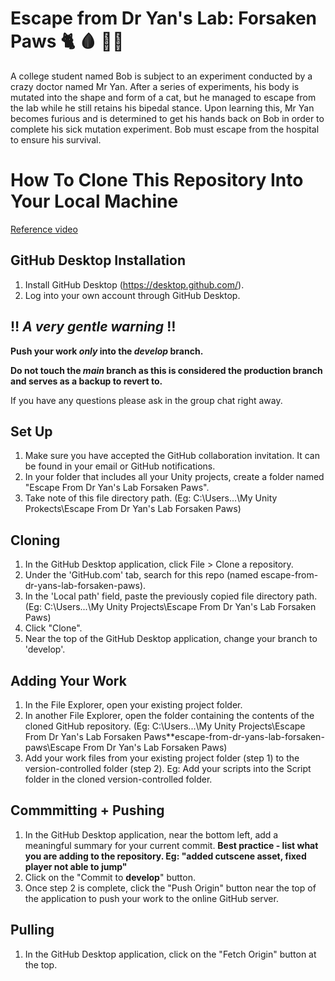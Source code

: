 # Escape from Dr Yan's Lab: Forsaken Paws :cat2: :drop_of_blood: :man_scientist:

A college student named Bob is subject to an experiment conducted by a crazy doctor named Mr Yan. After a series of experiments, his body is mutated into the shape and form of a cat, but he managed to escape from the lab while he still retains his bipedal stance. Upon learning this, Mr Yan becomes furious and is determined to get his hands back on Bob in order to complete his sick mutation experiment. Bob must escape from the hospital to ensure his survival.

# How To Clone This Repository Into Your Local Machine
[Reference video](https://www.youtube.com/watch?v=qpXxcvS-g3g&t=341s)

## GitHub Desktop Installation
1. Install GitHub Desktop (https://desktop.github.com/).
2. Log into your own account through GitHub Desktop.

## :bangbang: ***A very gentle warning*** :bangbang:
**Push your work _only_ into the _develop_ branch.**

**Do not touch the _main_ branch as this is considered the production branch and serves as a backup to revert to.**

If you have any questions please ask in the group chat right away.

## Set Up
1. Make sure you have accepted the GitHub collaboration invitation. It can be found in your email or GitHub notifications.
2. In your folder that includes all your Unity projects, create a folder named "Escape From Dr Yan's Lab Forsaken Paws".
3. Take note of this file directory path. (Eg: C:\Users\...\My Unity Prokects\Escape From Dr Yan's Lab Forsaken Paws)

## Cloning
1. In the GitHub Desktop application, click File > Clone a repository.
2. Under the 'GitHub.com' tab, search for this repo (named escape-from-dr-yans-lab-forsaken-paws).
3. In the 'Local path' field, paste the previously copied file directory path. (Eg: C:\Users\...\My Unity Projects\Escape From Dr Yan's Lab Forsaken Paws)
4. Click "Clone".
5. Near the top of the GitHub Desktop application, change your branch to 'develop'.

## Adding Your Work
1. In the File Explorer, open your existing project folder.
2. In another File Explorer, open the folder containing the contents of the cloned GitHub repository. (Eg: C:\Users\...\My Unity Projects\Escape From Dr Yan's Lab Forsaken Paws\**escape-from-dr-yans-lab-forsaken-paws\Escape From Dr Yan's Lab Forsaken Paws)
3. Add your work files from your existing project folder (step 1) to the version-controlled folder (step 2). Eg: Add your scripts into the Script folder in the cloned version-controlled folder.

## Commmitting + Pushing
1. In the GitHub Desktop application, near the bottom left, add a meaningful summary for your current commit.
**Best practice - list what you are adding to the repository. Eg: "added cutscene asset, fixed player not able to jump"**
2. Click on the "Commit to **develop**" button.
3. Once step 2 is complete, click the "Push Origin" button near the top of the application to push your work to the online GitHub server.

## Pulling
1. In the GitHub Desktop application, click on the "Fetch Origin" button at the top.
